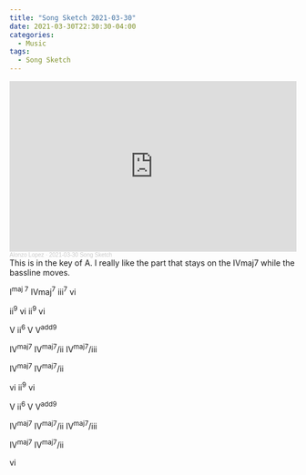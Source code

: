 ```yaml
---
title: "Song Sketch 2021-03-30"
date: 2021-03-30T22:30:30-04:00
categories:
  - Music
tags:
  - Song Sketch
---
```

<iframe width="100%" height="300" scrolling="no" frameborder="no" allow="autoplay" src="https://w.soundcloud.com/player/?url=https%3A//api.soundcloud.com/tracks/1019739007&color=%23ff5500&auto_play=false&hide_related=false&show_comments=true&show_user=true&show_reposts=false&show_teaser=true&visual=true"></iframe><div style="font-size: 10px; color: #cccccc;line-break: anywhere;word-break: normal;overflow: hidden;white-space: nowrap;text-overflow: ellipsis; font-family: Interstate,Lucida Grande,Lucida Sans Unicode,Lucida Sans,Garuda,Verdana,Tahoma,sans-serif;font-weight: 100;"><a href="https://soundcloud.com/raging-chili-pepper" title="Alonzo Lopez" target="_blank" style="color: #cccccc; text-decoration: none;">Alonzo Lopez</a> · <a href="https://soundcloud.com/raging-chili-pepper/2021-03-30-song-sketch" title="2021-03-30 Song Sketch" target="_blank" style="color: #cccccc; text-decoration: none;">2021-03-30 Song Sketch</a></div>
This is in the key of A. 
I really like the part that stays on the IVmaj7 while the bassline moves. 


I<sup>maj 7</sup> IVmaj<sup>7</sup> iii<sup>7</sup> vi 

ii<sup>9</sup> vi ii<sup>9</sup> vi 

V ii<sup>6</sup> V V<sup>add9</sup> 

IV<sup>maj7</sup> IV<sup>maj7</sup>/ii IV<sup>maj7</sup>/iii 

IV<sup>maj7</sup> IV<sup>maj7</sup>/ii 

vi ii<sup>9</sup> vi 

V ii<sup>6</sup> V V<sup>add9</sup> 

IV<sup>maj7</sup> IV<sup>maj7</sup>/ii IV<sup>maj7</sup>/iii 

IV<sup>maj7</sup> IV<sup>maj7</sup>/ii 

vi